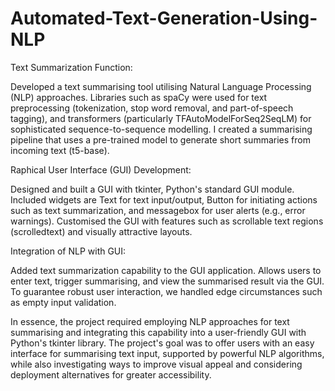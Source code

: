 # Automated-Text-Generation-Using-NLP
Text Summarization Function:

Developed a text summarising tool utilising Natural Language Processing (NLP) approaches.
Libraries such as spaCy were used for text preprocessing (tokenization, stop word removal, and part-of-speech tagging), and transformers (particularly TFAutoModelForSeq2SeqLM) for sophisticated sequence-to-sequence modelling.
I created a summarising pipeline that uses a pre-trained model to generate short summaries from incoming text (t5-base).

Raphical User Interface (GUI) Development:

Designed and built a GUI with tkinter, Python's standard GUI module.
Included widgets are Text for text input/output, Button for initiating actions such as text summarization, and messagebox for user alerts (e.g., error warnings).
Customised the GUI with features such as scrollable text regions (scrolledtext) and visually attractive layouts.

Integration of NLP with GUI:

Added text summarization capability to the GUI application.
Allows users to enter text, trigger summarising, and view the summarised result via the GUI.
To guarantee robust user interaction, we handled edge circumstances such as empty input validation.

In essence, the project required employing NLP approaches for text summarising and integrating this capability into a user-friendly GUI with Python's tkinter library. 
The project's goal was to offer users with an easy interface for summarising text input, supported by powerful NLP algorithms, while also investigating ways to improve visual appeal and considering deployment alternatives for greater accessibility.





